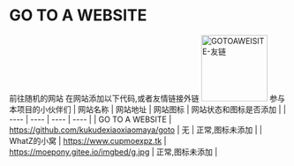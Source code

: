 # GO TO A WEBSITE
前往随机的网站
在网站添加以下代码,或者友情链接外链
<a href="https://www.cupmoexpz.tk/go/index.php" title="GOTOAWEISITE-友链"><img src="https://images.weserv.nl/?url=https://i0.hdslb.com/bfs/article/6a57e10bf25c84609d390772683d14c0c9f56513.png" alt="GOTOAWEISITE-友链" width="120"></a></body>
参与本项目的小伙伴们
|  网站名称   | 网站地址  |  网站图标   | 网站状态和图标是否添加  |
|  ----  | ----  |  ----  | ----  |
| GO TO A WEBSITE  | https://github.com/kukudexiaoxiaomaya/goto | 无  | 正常,图标未添加 |
| WhatZ的小窝  | https://www.cupmoexpz.tk | https://moepony.gitee.io/imgbed/g.jpg  | 正常,图标未添加 |
